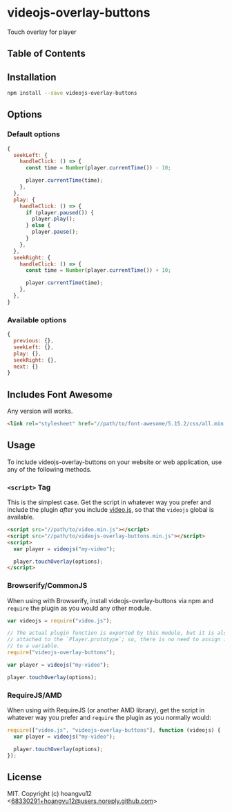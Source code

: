 # videojs-overlay-buttons

Touch overlay for player

## Table of Contents

<!-- START doctoc -->
<!-- END doctoc -->

## Installation

```sh
npm install --save videojs-overlay-buttons
```

## Options

### Default options

```js
{
  seekLeft: {
    handleClick: () => {
      const time = Number(player.currentTime()) - 10;

      player.currentTime(time);
    },
  },
  play: {
    handleClick: () => {
      if (player.paused()) {
        player.play();
      } else {
        player.pause();
      }
    },
  },
  seekRight: {
    handleClick: () => {
      const time = Number(player.currentTime()) + 10;

      player.currentTime(time);
    },
  },
}
```

### Available options

```js
{
  previous: {},
  seekLeft: {},
  play: {},
  seekRight: {},
  next: {}
}
```

## Includes Font Awesome

Any version will works.

```html
<link rel="stylesheet" href="//path/to/font-awesome/5.15.2/css/all.min.css" />
```

## Usage

To include videojs-overlay-buttons on your website or web application, use any of the following methods.

### `<script>` Tag

This is the simplest case. Get the script in whatever way you prefer and include the plugin _after_ you include [video.js][videojs], so that the `videojs` global is available.

```html
<script src="//path/to/video.min.js"></script>
<script src="//path/to/videojs-overlay-buttons.min.js"></script>
<script>
  var player = videojs("my-video");

  player.touchOverlay(options);
</script>
```

### Browserify/CommonJS

When using with Browserify, install videojs-overlay-buttons via npm and `require` the plugin as you would any other module.

```js
var videojs = require("video.js");

// The actual plugin function is exported by this module, but it is also
// attached to the `Player.prototype`; so, there is no need to assign it
// to a variable.
require("videojs-overlay-buttons");

var player = videojs("my-video");

player.touchOverlay(options);
```

### RequireJS/AMD

When using with RequireJS (or another AMD library), get the script in whatever way you prefer and `require` the plugin as you normally would:

```js
require(["video.js", "videojs-overlay-buttons"], function (videojs) {
  var player = videojs("my-video");

  player.touchOverlay(options);
});
```

## License

MIT. Copyright (c) hoangvu12 &lt;68330291+hoangvu12@users.noreply.github.com&gt;

[videojs]: http://videojs.com/
